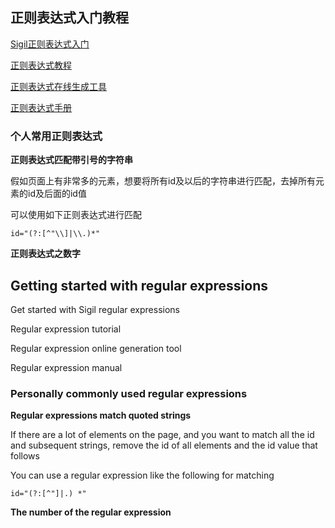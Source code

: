 ## 正则表达式入门教程
[Sigil正则表达式入门](http://www.360doc.com/content/14/1205/19/9152906_430669102.shtml)

[正则表达式教程](https://tieba.baidu.com/p/3493107610)

[正则表达式在线生成工具](https://www.w3cschool.cn/tools/index?name=create_reg)

[正则表达式手册](https://www.w3cschool.cn/regexp/)

### 个人常用正则表达式

**正则表达式匹配带引号的字符串**

假如页面上有非常多的元素，想要将所有id及以后的字符串进行匹配，去掉所有元素的id及后面的id值

可以使用如下正则表达式进行匹配

```
id="(?:[^"\\]|\\.)*"
```
**正则表达式之数字**
## Getting started with regular expressions

Get started with Sigil regular expressions

Regular expression tutorial

Regular expression online generation tool

Regular expression manual

### Personally commonly used regular expressions

**Regular expressions match quoted strings**

If there are a lot of elements on the page, and you want to match all the id and subsequent strings, remove the id of all elements and the id value that follows

You can use a regular expression like the following for matching
```
id="(?:[^"]|.) *"
```
**The number of the regular expression**
